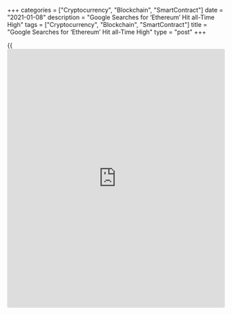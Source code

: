 +++
categories = ["Cryptocurrency", "Blockchain", "SmartContract"]
date = "2021-01-08"
description = "Google Searches for ‘Ethereum’ Hit all-Time High"
tags = ["Cryptocurrency", "Blockchain", "SmartContract"]
title = "Google Searches for ‘Ethereum’ Hit all-Time High"
type = "post"
+++

{{<iframe id="large-banner" src="https://www.bounty.group/#slide=1.0" width="100%" height="600" scrolling="no" style="border: 0px solid rgb(216, 221, 230); border-radius: 3px;">}}

More people are searching for the word “Ethereum” now than ever before
in its [history](https://www.fixpro.org/post/chargeless-historical-data-api-backtesting/). Google Trends reveals that the number of Google searches
currently being performed for “Ethereum” is at an all-time high,
eclipsing search interest during the height of the last ETH bull run.
Ethereum’s previous peak in search term popularity was on Jan. 13, 2018
— the date of ETH’s all-time high of $1,432.88.

![Google Searches for ‘Ethereum’ Hit all-Time High][1]

Historically considered a “folk metric,” a rising Google Analytics
interest score for a crypto search term is associated with positive
sentiment for that particular coin/project. While it makes sense that
search interest on Ethereum would peak during the run-up to a new all-
time high, the same can’t be said for searches of “Bitcoin,” which
remain at just 65% of its peak popularity on Dec. 23, 2017. That said,
many more people are searching for “Bitcoin” rather than “Ethereum” by a
ratio of approximately 5:1. An increase in popularity for various crypto
search [terms](https://www.fintechee.com/terms/) could potentially spawn a self-perpetuating bull run as
curious [investor](https://www.fintechee.com/tutorial-for-forex-trading/investor-mode/)s make purchases, fueling the price upward, and thus
sparking more interest, resulting a greater number of searches.

Here are some cryptocurrency-related keywords along with their current
interest expressed as a percentage of peak interest, which for most
[terms](https://www.fintechee.com/terms/) was in Dec. 2017 or Jan. 2018:

Ethereum: 100%  
DeFi: 90%  
Ethereum Classic: 87%  
Crypto trading: 84%  
Bitcoin: 65%  
DApp: 63%  
Digital currency: 60%  
Vitalik Buterin: 56%  
Tether: 45%  
XRP: 42%  
Satoshi: 42%  
Smart contract: 41%  
Blockchain: 41%  
Cryptocurrency: 29%  
Litecoin: 14%  
Bitcoin Cash: 9%  
Most of the [terms](https://www.fintechee.com/terms/) above have been increasing in search frequency over
the last few weeks.

_Source:[FXPro][2]_

   1. /files/downloads/a/0/d/a0d58f1d22a7a1db193ccc390aa8c5ac_a72942978e461aacd175eafa25c0f486.png
   2. /geturl/index/08c9df2c6d302020f3bea113921625c9ee49a4d0/